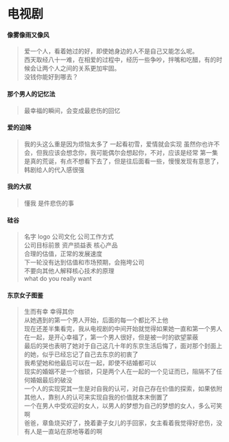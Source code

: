 # 电视剧

#### 像雾像雨又像风
> 爱一个人，看着她过的好，即使她身边的人不是自己又能怎么呢。  
> 西天取经八十一难，在相爱的过程中，经历一些争吵，拌嘴和吃醋，有的时候会让两个人之间的关系更加牢固。  
> 没钱你能好到哪去？  

#### 那个男人的记忆法
> 最幸福的瞬间，会变成最悲伤的回忆

#### 爱的迫降
> 我的头这么重是因为烦恼太多了
> 一起看初雪，爱情就会实现
> 虽然你也许不会，但我应该会想念你，我可能偶尔会想起你，不对，应该是经常 
> 第一集是真的荒诞，有点不想看下去了，但是往后面看一些，慢慢发现有意思了，韩剧给人的代入感很强

#### 我的大叔
> 懂我 是件悲伤的事

#### 硅谷
> 名字  logo  公司文化  公司工作方式  
> 公司目标前景  资产损益表  核心产品  
> 合理的估值，正常的发展速度  
> 下一轮没有达到估值和市场预期，会拖垮公司  
> 不要向其他人解释核心技术的原理  
> what do you really want  

#### 东京女子图鉴
> 生而有幸 幸得其你    
> 从她遇到的第一个男人开始，后面的每一个都比不上他    
> 现在还差半集看完，我从电视剧的中间开始就觉得如果她一直和第一个男人在一起，是开心幸福了，第一个男人很好，但是被一时的欲望蒙蔽  
> 最后的哭也表明了她对于自己这几十年的东京生活后悔了，面对那个封面上的她，似乎已经忘记了自己去东京的初衷了  
> 我希望她和他最后可以在一起，即使不结婚都可以  
> 现实的婚姻不是一个枷锁，只是两个人在一起的一个见证而已，阻隔不了任何婚姻最后的破没   
> 一个人的实现究其一生是对自我的认可，对自己存在价值的探索，如果依附其他人，靠别人的认可来实现自我的价值就本末倒置了  
> 一个在男人中受欢迎的女人，以男人的梦想为自己的梦想的女人，多么可笑啊  
> 爸爸，章鱼烧买好了，挽着妻子女儿的手回家，女主看着我觉得好悲伤，没有人是一直站在原地等着的啊  